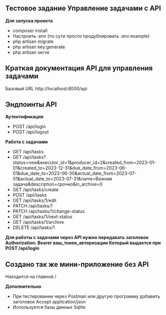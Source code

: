 ## Тестовое задание Управление задачами с API
**Для запуска проекта**
- composer install
- Настроить .env (по сути просто продублировать .env.example)
- php artisan migrate
- php artisan key:generate
- php artisan serve

## Краткая документация API для управления задачами

Базовый URL
http://localhost:8000/api

## Эндпоинты API
**Аутентификация**
- POST /api/login
- POST /api/logout

**Работа с задачами**
- GET /api/tasks
- GET /api/tasks?status=new&executor_id=1&producer_id=2&created_from=2023-01-01&created_to=2023-12-31&due_date_from=2023-06-01&due_date_to=2023-06-30&actual_date_from=2023-07-01&actual_date_to=2023-07-31&name=Важная задача&description=срочно&in_archive=0
- GET /api/tasks/create
- POST /api/tasks
- GET /api/tasks/1/edit
- PATCH /api/tasks/1
- PATCH /api/tasks/1/change-status
- GET /api/tasks/1/next-status
- GET /api/tasks/1/archive
- DELETE /api/tasks/1

**Для работы с задачами через API нужно передавать заголовок Authorization: Bearer ваш_токен_авторизации
Который выдается при POST /api/login**

## Создано так же мини-приложение без API 
Находится на главной /

**Дополнительно**
- При тестировании через Postman или другую программу добавить заголовок Accept application/json
- Используется базы данных Sqlite

